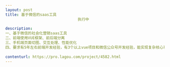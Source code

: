 ```yaml
---                
layout: post       
title: 基于微信的saas工具
                                执行中
           
description: 
一、基于微信的社会化营销saas工具
二、前端使用VUE框架、前后端分离
三、手机端页面切图、交互处理、性能优化
四、要求有5年左右前端开发经验，有3个以上vue项目和微信公众号开发经验，能实现复杂核心功能，代码优化和兼容优化经验丰富。
     
contenturl: https://pro.lagou.com/project/4582.html      
---                 
```

